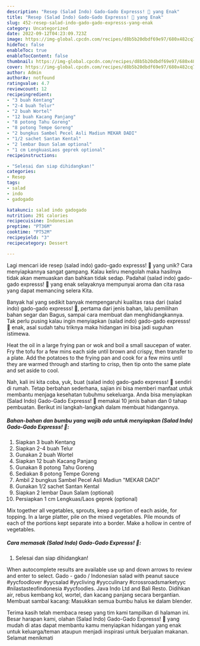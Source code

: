 ```yaml
---
description: "Resep (Salad Indo) Gado-Gado Expresss! 🥗 yang Enak"
title: "Resep (Salad Indo) Gado-Gado Expresss! 🥗 yang Enak"
slug: 452-resep-salad-indo-gado-gado-expresss-yang-enak
category: Uncategorized
date: 2022-09-12T04:23:09.723Z
image: https://img-global.cpcdn.com/recipes/d8b5b20dbdf69e97/680x482cq70/salad-indo-gado-gado-expresss-foto-resep-utama.jpg
hideToc: false
enableToc: true
enableTocContent: false
thumbnail: https://img-global.cpcdn.com/recipes/d8b5b20dbdf69e97/680x482cq70/salad-indo-gado-gado-expresss-foto-resep-utama.jpg
cover: https://img-global.cpcdn.com/recipes/d8b5b20dbdf69e97/680x482cq70/salad-indo-gado-gado-expresss-foto-resep-utama.jpg
author: Admin
authorAv: notfound
ratingvalue: 4.7
reviewcount: 12
recipeingredient:
- "3 buah Kentang"
- "2-4 buah Telur"
- "2 buah Wortel"
- "12 buah Kacang Panjang"
- "8 potong Tahu Goreng"
- "8 potong Tempe Goreng"
- "2 bungkus Sambel Pecel Asli Madiun MEKAR DADI"
- "1/2 sachet Santan Kental"
- "2 lembar Daun Salam optional"
- "1 cm LengkuasLaos geprek optional"
recipeinstructions:

- "Selesai dan siap dihidangkan!"
categories:
- Resep
tags:
- salad
- indo
- gadogado

katakunci: salad indo gadogado 
nutrition: 291 calories
recipecuisine: Indonesian
preptime: "PT36M"
cooktime: "PT52M"
recipeyield: "3"
recipecategory: Dessert

---
```





Lagi mencari ide resep (salad indo) gado-gado expresss! 🥗 yang unik? Cara menyiapkannya sangat gampang. Kalau keliru mengolah maka hasilnya tidak akan memuaskan dan bahkan tidak sedap. Padahal (salad indo) gado-gado expresss! 🥗 yang enak selayaknya mempunyai aroma dan cita rasa yang dapat memancing selera Kita.





Banyak hal yang sedikit banyak mempengaruhi kualitas rasa dari (salad indo) gado-gado expresss! 🥗, pertama dari jenis bahan, lalu pemilihan bahan segar dan Bagus, sampai cara membuat dan menghidangkannya. Tak perlu pusing kalau ingin menyiapkan (salad indo) gado-gado expresss! 🥗 enak,      asal sudah tahu triknya maka hidangan ini bisa jadi suguhan istimewa.














Heat the oil in a large frying pan or wok and boil a small saucepan of water. Fry the tofu for a few mins each side until brown and crispy, then transfer to a plate. Add the potatoes to the frying pan and cook for a few mins until they are warmed through and starting to crisp, then tip onto the same plate and set aside to cool.






Nah, kali ini kita coba, yuk, buat (salad indo) gado-gado expresss! 🥗 sendiri di rumah. Tetap berbahan sederhana, sajian ini bisa memberi manfaat untuk membantu menjaga kesehatan tubuhmu sekeluarga. Anda bisa menyiapkan (Salad Indo) Gado-Gado Expresss! 🥗 memakai 10 jenis bahan dan 0 tahap pembuatan. Berikut ini langkah-langkah dalam membuat hidangannya.

<!--inarticleads1-->

##### Bahan-bahan dan bumbu yang wajib ada untuk menyiapkan (Salad Indo) Gado-Gado Expresss! 🥗:

1. Siapkan 3 buah Kentang
1. Siapkan 2-4 buah Telur
1. Gunakan 2 buah Wortel
1. Siapkan 12 buah Kacang Panjang
1. Gunakan 8 potong Tahu Goreng
1. Sediakan 8 potong Tempe Goreng
1. Ambil 2 bungkus Sambel Pecel Asli Madiun &#34;MEKAR DADI&#34;
1. Gunakan 1/2 sachet Santan Kental
1. Siapkan 2 lembar Daun Salam (optional)
1. Persiapkan 1 cm Lengkuas/Laos geprek (optional)


Mix together all vegetables, sprouts, keep a portion of each aside, for topping. In a large platter, pile on the mixed vegetables. Pile mounds of each of the portions kept separate into a border. Make a hollow in centre of vegetables. 

<!--inarticleads2-->

##### Cara memasak (Salad Indo) Gado-Gado Expresss! 🥗:


1. Selesai dan siap dihidangkan!

When autocomplete results are available use up and down arrows to review and enter to select. Gado - gado / Indonesian salad with peanut sauce #yycfoodlover #yycsalad #yycliving #yycculinary #crossroadsmarketyyc #nilastasteofindonesia #yycfoodies. Java Indo Ltd and Bali Resto. Didihkan air, rebus kembang kol, wortel, dan kacang panjang secara bergantian. Membuat sambal kacang: Masukkan semua bumbu halus ke dalam blender. 

Terima kasih telah membaca resep yang tim kami tampilkan di halaman ini. Besar harapan kami, olahan (Salad Indo) Gado-Gado Expresss! 🥗 yang mudah di atas dapat membantu kamu menyiapkan hidangan yang enak untuk keluarga/teman ataupun menjadi inspirasi untuk berjualan makanan. Selamat menikmati

